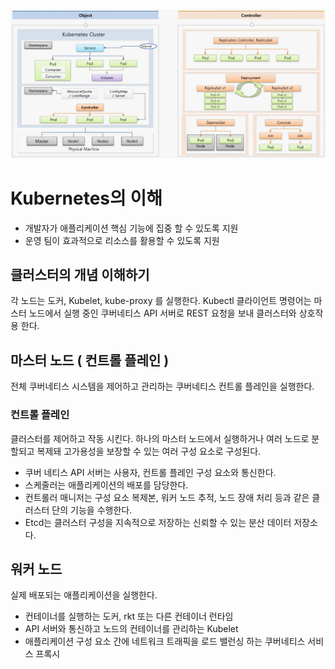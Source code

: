 ![Kubernetes Overview](https://github.com/keepinmindsh/lines_edu/blob/main/kubernetes/kubernetes_overview.png)


# Kubernetes의 이해

- 개발자가 애플리케이션 핵심 기능에 집중 할 수 있도록 지원
- 운영 팀이 효과적으로 리소스를 활용할 수 있도록 지원

## 클러스터의 개념 이해하기

각 노드는 도커, Kubelet, kube-proxy 를 실행한다. Kubectl 클라이언트 명령어는 마스터 노드에서 실행 중인
쿠버네티스 API 서버로 REST 요청을 보내 클러스터와 상호작용 한다.

## 마스터 노드 ( 컨트롤 플레인 )

전체 쿠버네티스 시스템을 제어하고 관리하는 쿠버네티스 컨트롤 플레인을 실행한다.

### 컨트롤 플레인

클러스터를 제어하고 작동 시킨다. 하나의 마스터 노드에서 실행하거나 여러 노드로 분할되고 복제돼 고가용성을 보장할 수 있는 여러 구성 요소로 구성된다.

- 쿠버 네티스 API 서버는 사용자, 컨트롤 플레인 구성 요소와 통신한다.
- 스케줄러는 애플리케이션의 배포를 담당한다.
- 컨트롤러 매니저는 구성 요소 복제본, 워커 노드 추적, 노드 장애 처리 등과 같은 클러스터 단의 기능을 수행한다.
- Etcd는 클러스터 구성을 지속적으로 저장하는 신뢰할 수 있는 분산 데이터 저장소다.

## 워커 노드

실제 배포되는 애플리케이션을 실행한다.

- 컨테이너를 실행하는 도커, rkt 또는 다른 컨테이너 런타임
- API 서버와 통신하고 노드의 컨테이너를 관리하는 Kubelet
- 애플리케이션 구성 요소 간에 네트워크 트래픽을 로드 밸런싱 하는 쿠버네티스 서비스 프록시 
